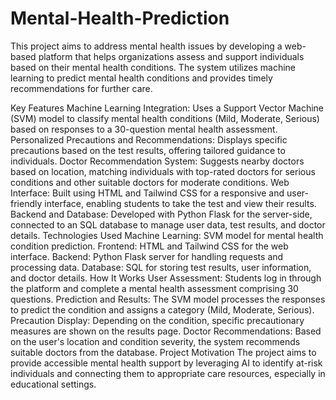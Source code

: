 ﻿# Mental-Health-Prediction
This project aims to address mental health issues by developing a web-based platform that helps organizations assess and support individuals based on their mental health conditions. The system utilizes machine learning to predict mental health conditions and provides timely recommendations for further care.

Key Features
Machine Learning Integration: Uses a Support Vector Machine (SVM) model to classify mental health conditions (Mild, Moderate, Serious) based on responses to a 30-question mental health assessment.
Personalized Precautions and Recommendations: Displays specific precautions based on the test results, offering tailored guidance to individuals.
Doctor Recommendation System: Suggests nearby doctors based on location, matching individuals with top-rated doctors for serious conditions and other suitable doctors for moderate conditions.
Web Interface: Built using HTML and Tailwind CSS for a responsive and user-friendly interface, enabling students to take the test and view their results.
Backend and Database: Developed with Python Flask for the server-side, connected to an SQL database to manage user data, test results, and doctor details.
Technologies Used
Machine Learning: SVM model for mental health condition prediction.
Frontend: HTML and Tailwind CSS for the web interface.
Backend: Python Flask server for handling requests and processing data.
Database: SQL for storing test results, user information, and doctor details.
How It Works
User Assessment: Students log in through the platform and complete a mental health assessment comprising 30 questions.
Prediction and Results: The SVM model processes the responses to predict the condition and assigns a category (Mild, Moderate, Serious).
Precaution Display: Depending on the condition, specific precautionary measures are shown on the results page.
Doctor Recommendations: Based on the user's location and condition severity, the system recommends suitable doctors from the database.
Project Motivation
The project aims to provide accessible mental health support by leveraging AI to identify at-risk individuals and connecting them to appropriate care resources, especially in educational settings.
